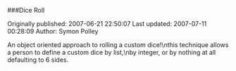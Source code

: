 ###Dice Roll

Originally published: 2007-06-21 22:50:07
Last updated: 2007-07-11 00:28:09
Author: Symon Polley

An object oriented approach to rolling a custom dice!\nthis technique allows a person to define a custom dice by list,\nby integer, or by nothing at all defaulting to 6 sides.